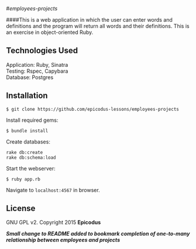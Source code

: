 #_employees-projects_

####This is a web application in which the user can enter words and definitions and the program will return all words and their definitions. This is an exercise in object-oriented Ruby.

## Technologies Used

Application: Ruby, Sinatra<br>
Testing: Rspec, Capybara<br>
Database: Postgres

Installation
------------

```
$ git clone https://github.com/epicodus-lessons/employees-projects
```

Install required gems:
```
$ bundle install
```

Create databases:
```
rake db:create
rake db:schema:load
```

Start the webserver:
```
$ ruby app.rb
```

Navigate to `localhost:4567` in browser.

License
-------

GNU GPL v2. Copyright 2015 **Epicodus**

***Small change to README added to bookmark completion of one-to-many relationship between employees and projects***
